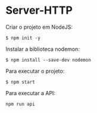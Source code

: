 # Server-HTTP

Criar o projeto em NodeJS:

`$ npm init -y`

Instalar a biblioteca nodemon:

`$ npm install --save-dev nodemon `

Para executar o projeto: 

`$ npm start`

Para executar a API:

`npm run api`

























